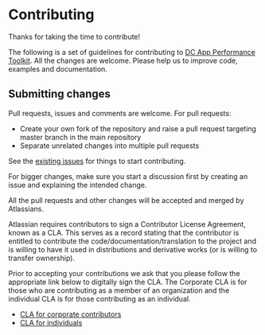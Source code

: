 # Contributing

Thanks for taking the time to contribute! 

The following is a set of guidelines for contributing to [DC App Performance Toolkit](README.md).
All the changes are welcome. Please help us to improve code, examples and documentation.


## Submitting changes
 
Pull requests, issues and comments are welcome. For pull requests:

  - Create your own fork of the repository and raise a pull request targeting master branch in the main repository
  - Separate unrelated changes into multiple pull requests
  
See the [existing issues](https://ecosystem.atlassian.net/projects/DAPT/issues) for things to start contributing.

For bigger changes, make sure you start a discussion first by creating
an issue and explaining the intended change.

All the pull requests and other changes will be accepted and merged by Atlassians.

Atlassian requires contributors to sign a Contributor License Agreement,
known as a CLA. This serves as a record stating that the contributor is
entitled to contribute the code/documentation/translation to the project
and is willing to have it used in distributions and derivative works
(or is willing to transfer ownership).

Prior to accepting your contributions we ask that you please follow the appropriate
link below to digitally sign the CLA. The Corporate CLA is for those who are
contributing as a member of an organization and the individual CLA is for
those contributing as an individual.

* [CLA for corporate contributors](https://na2.docusign.net/Member/PowerFormSigning.aspx?PowerFormId=e1c17c66-ca4d-4aab-a953-2c231af4a20b)
* [CLA for individuals](https://na2.docusign.net/Member/PowerFormSigning.aspx?PowerFormId=3f94fbdc-2fbe-46ac-b14c-5d152700ae5d)